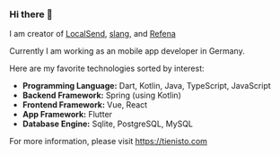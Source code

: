 ### Hi there 👋

I am creator of [LocalSend](https://github.com/localsend/localsend), [slang](https://github.com/slang-i18n/slang), and [Refena](https://github.com/refena/refena)

Currently I am working as an mobile app developer in Germany.

Here are my favorite technologies sorted by interest:

- **Programming Language:** Dart, Kotlin, Java, TypeScript, JavaScript
- **Backend Framework:** Spring (using Kotlin)
- **Frontend Framework:** Vue, React
- **App Framework:** Flutter
- **Database Engine:** Sqlite, PostgreSQL, MySQL

For more information, please visit https://tienisto.com
